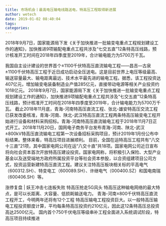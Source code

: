 ```yaml
---
title: 市场机会丨最高电压输电线路送电，特高压工程取得新进展
author: wetech
date: 2019-01-02 08:40:04
tags: 
categories: 
---
```

2018年9月7日，国家能源局下发《关于加快推进一批输变电重点工程规划建设工作的通知》，加快推进9项输配电重点工程共涉及“七交五直”12条特高压线路，预计核准开工时间在2018年四季度至2019年，合计输电能力为5700万千瓦。
<!-- more -->
我国自主设计建设的世界首个±1100千伏特高压直流输电工程——昌吉—古泉±1100千伏特高压工程于近日成功启动全压送电。这是目前世界上电压等级最高、输送容量最大、输电距离最远、技术水平最先进的输电工程。据悉，该工程投资达407亿元，增加输变电装备制造业产值285亿元，直接带动电源等相关产业投资约1018亿元。
2018年9月7日，国家能源局下发《关于加快推进一批输变电重点工程规划建设工作的通知》，加快推进9项输配电重点工程共涉及“七交五直”12条特高压线路，预计核准开工时间在2018年四季度至2019年，合计输电能力为5700万千瓦。
截止2018年11月底，青海-河南特高压直流工程、张北-雄安特高压交流工程已获发改委核准，青海-河南、陕北-武汉特高压直流工程两条特高压输变电工程开始进行设备和材料采购招标。青海-河南特高压直流输电工程于2018年11月7日正式开工。2018年11月20日，国网电子商务平台发布青海-河南、陕北-武汉±800kV特高压直流输电工程第一次设备招标采购项目，预计2019年1月份公布中标结果。整体来看，特高压项目进展顺利。
目前，全国在运特高压工程共有“八交十三直”21项，其中国家电网公司在运“八交十直”共18项。国家电网公司近日宣布将向社会资本首次开放特高压建设投资。国家电网称，将积极引入保险、大型产业基金以及送受端地方政府所属投资平台等社会资本参股，以合资组建项目公司方式，投资运营新建特高压直流工程。建议关注特高压板块相关标的平高电气（600312.SH）、特变电工（600089.SH）、许继电气（000400.SZ）和国电南瑞（600406.SH）等。
 
 
涨停复盘 | 妖王冲击七连板失败 特高压抢走5G风头
特高压这种输电网络的最大特点，是可以长距离、大容量、低损耗输送电力。
青海-河南±800千伏特高压直流工程开工，今明两年还将有12个工程
特高压输电工程投资巨大。以一般特高压输电工程投资额度计算，平均每条特高压投资约210亿元，因此这12条特高压总投资高达2500亿元。
国内首个750千伏电压等级串补工程全面进入系统调试阶段，特高压项目持续推进
